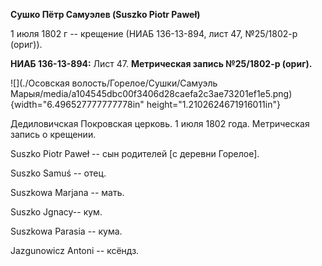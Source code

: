 **Сушко Пётр Самуэлев (Suszko Piotr Paweł)**

1 июля 1802 г -- крещение (НИАБ 136-13-894, лист 47, №25/1802-р (ориг)).

**НИАБ 136-13-894:** Лист 47. **Метрическая запись №25/1802-р (ориг).**

![](./Осовская волость/Горелое/Сушки/Самуэль Марыя/media/a104545dbc00f3406d28caefa2c3ae73201ef1e5.png){width="6.496527777777778in"
height="1.2102624671916011in"}

Дедиловичская Покровская церковь. 1 июля 1802 года. Метрическая запись о
крещении.

Suszko Piotr Paweł -- сын родителей \[с деревни Горелое\].

Suszko Samuś -- отец.

Suszkowa Marjana -- мать.

Suszko Jgnacy-- кум.

Suszkowa Parasia -- кума.

Jazgunowicz Antoni -- ксёндз.
